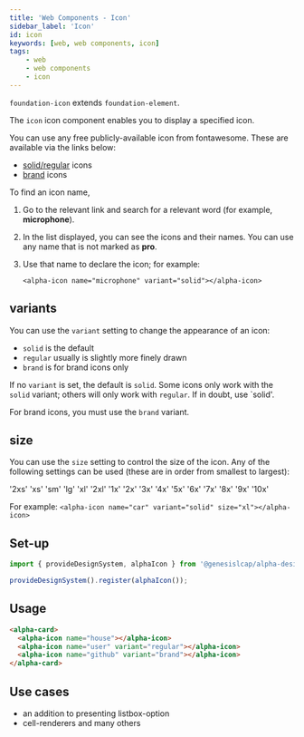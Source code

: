 ```yaml
---
title: 'Web Components - Icon'
sidebar_label: 'Icon'
id: icon
keywords: [web, web components, icon]
tags:
    - web
    - web components
    - icon
---
```


`foundation-icon` extends `foundation-element`.

The `icon` icon component enables you to display a specified icon.

You can use any free publicly-available icon from fontawesome. These are available via the links below:
- [solid/regular](https://fontawesome.com/search?o=r&m=free) icons
- [brand](https://fontawesome.com/search?o=r&m=free&f=brands) icons

To find an icon name,

1. Go to the relevant link and search for a relevant word (for example, **microphone**).
2. In the list displayed, you can see the icons and their names. You can use any name that is not marked as **pro**.
3. Use that name to declare the icon; for example:

   `<alpha-icon name="microphone" variant="solid"></alpha-icon>`

## variants
You can use the `variant` setting to change the appearance of an icon:

- `solid` is the default
- `regular` usually is slightly more finely drawn
- `brand` is for brand icons only

If no `variant` is set, the default is `solid`. Some icons only work with the `solid` variant; others will only work with `regular`. If in doubt, use `solid'.

For brand icons, you must use the `brand` variant.

## size
You can use the `size` setting to control the size of the icon. Any of the following settings can be used (these are in order from smallest to largest):

'2xs'  'xs' 'sm' 'lg' 'xl' '2xl' '1x' '2x' '3x' '4x' '5x' '6x' '7x' '8x' '9x' '10x'

For example:
`<alpha-icon name="car" variant="solid" size="xl"></alpha-icon>`

## Set-up

```ts
import { provideDesignSystem, alphaIcon } from '@genesislcap/alpha-design-system';

provideDesignSystem().register(alphaIcon());
```

## Usage

```html live
<alpha-card>
  <alpha-icon name="house"></alpha-icon>
  <alpha-icon name="user" variant="regular"></alpha-icon>
  <alpha-icon name="github" variant="brand"></alpha-icon>
</alpha-card>
```

## Use cases

* an addition to presenting listbox-option
* cell-renderers and many others
